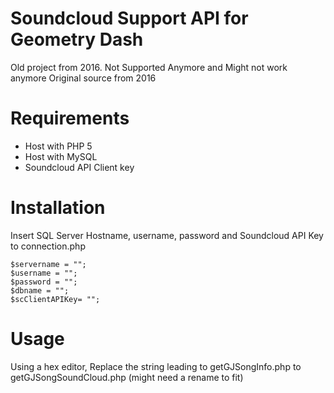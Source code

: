 # Soundcloud Support API for Geometry Dash
Old project from 2016. 
Not Supported Anymore and Might not work anymore
Original source from 2016

# Requirements

* Host with PHP 5 
* Host with MySQL 
* Soundcloud API Client key

# Installation
Insert SQL Server Hostname, username, password and Soundcloud API Key to connection.php
```
$servername = "";
$username = "";
$password = "";
$dbname = "";
$scClientAPIKey= "";
```
# Usage
Using a hex editor, Replace the string leading to getGJSongInfo.php to getGJSongSoundCloud.php (might need a rename to fit)

